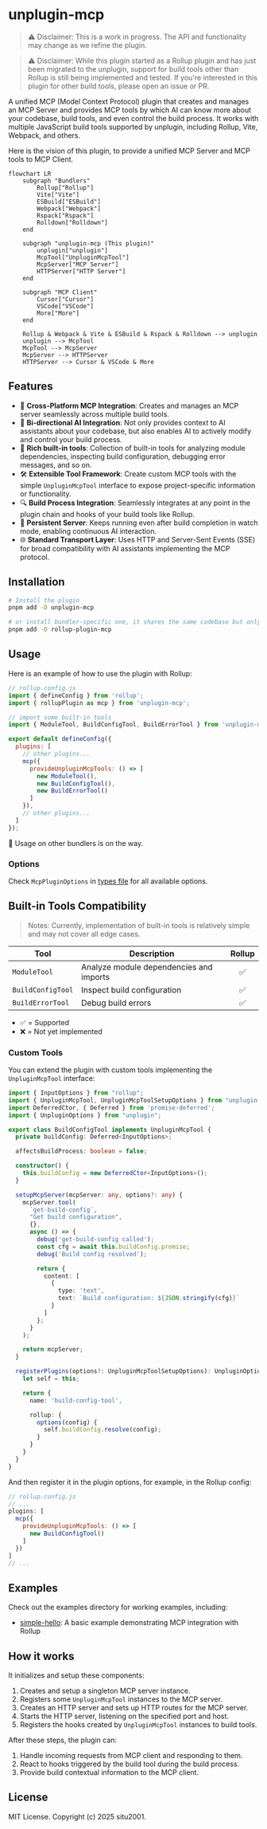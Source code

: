 # unplugin-mcp

> ⚠️ Disclaimer: This is a work in progress. The API and functionality may change as we refine the plugin.

> ⚠️ Disclaimer: While this plugin started as a Rollup plugin and has just been migrated to the unplugin, support for build tools other than Rollup is still being implemented and tested. If you're interested in this plugin for other build tools, please open an issue or PR.

A unified MCP (Model Context Protocol) plugin that creates and manages an MCP Server and provides MCP tools by which AI can know more about your codebase, build tools, and even control the build process. It works with multiple JavaScript build tools supported by unplugin, including Rollup, Vite, Webpack, and others.

Here is the vision of this plugin, to provide a unified MCP Server and MCP tools to MCP Client.

```mermaid
flowchart LR
    subgraph "Bundlers"
        Rollup["Rollup"]
        Vite["Vite"]
        ESBuild["ESBuild"]
        Webpack["Webpack"]
        Rspack["Rspack"]
        Rolldown["Rolldown"]
    end

    subgraph "unplugin-mcp (This plugin)"
        unplugin["unplugin"]
        McpTool["UnpluginMcpTool"]
        McpServer["MCP Server"]
        HTTPServer["HTTP Server"]
    end

    subgraph "MCP Client"
        Cursor["Cursor"]
        VSCode["VSCode"]
        More["More"]
    end

    Rollup & Webpack & Vite & ESBuild & Rspack & Rolldown --> unplugin
    unplugin --> McpTool
    McpTool --> McpServer
    McpServer --> HTTPServer
    HTTPServer --> Cursor & VSCode & More
```

## Features

- 🚀 **Cross-Platform MCP Integration**: Creates and manages an MCP server seamlessly across multiple build tools.
- 🧩 **Bi-directional AI Integration**: Not only provides context to AI assistants about your codebase, but also enables AI to actively modify and control your build process.
- 🧰 **Rich built-in tools**: Collection of built-in tools for analyzing module dependencies, inspecting build configuration, debugging error messages, and so on.
- 🛠️ **Extensible Tool Framework**: Create custom MCP tools with the simple `UnpluginMcpTool` interface to expose project-specific information or functionality.
- 🔍 **Build Process Integration**: Seamlessly integrates at any point in the plugin chain and hooks of your build tools like Rollup.
- 🔄 **Persistent Server**: Keeps running even after build completion in watch mode, enabling continuous AI interaction.
- 🌐 **Standard Transport Layer**: Uses HTTP and Server-Sent Events (SSE) for broad compatibility with AI assistants implementing the MCP protocol.

## Installation

```bash
# Install the plugin
pnpm add -D unplugin-mcp

# or install bundler-specific one, it shares the same codebase but only exports the plugin for the specific bundler
pnpm add -D rollup-plugin-mcp
```

## Usage

Here is an example of how to use the plugin with Rollup:

```js
// rollup.config.js
import { defineConfig } from 'rollup';
import { rollupPlugin as mcp } from 'unplugin-mcp';

// import some built-in tools
import { ModuleTool, BuildConfigTool, BuildErrorTool } from 'unplugin-mcp/tools';

export default defineConfig({
  plugins: [
    // other plugins...
    mcp({
      provideUnpluginMcpTools: () => [
        new ModuleTool(),
        new BuildConfigTool(),
        new BuildErrorTool()
      ]
    }),
    // other plugins...
  ]
});
```

🚧 Usage on other bundlers is on the way.

### Options

Check `McpPluginOptions` in [types file](./lib/src/types.ts) for all available options.

## Built-in Tools Compatibility

> Notes: Currently, implementation of built-in tools is relatively simple and may not cover all edge cases.

| Tool              | Description                             | Rollup |
| ----------------- | --------------------------------------- | :----: |
| `ModuleTool`      | Analyze module dependencies and imports |   ✅    |
| `BuildConfigTool` | Inspect build configuration             |   ✅    |
| `BuildErrorTool`  | Debug build errors                      |   ✅    |

- ✅ = Supported
- ❌ = Not yet implemented

### Custom Tools

You can extend the plugin with custom tools implementing the `UnpluginMcpTool` interface:

```typescript
import { InputOptions } from "rollup";
import { UnpluginMcpTool, UnpluginMcpToolSetupOptions } from "unplugin-mcp";
import DeferredCtor, { Deferred } from 'promise-deferred';
import { UnpluginOptions } from "unplugin";

export class BuildConfigTool implements UnpluginMcpTool {
  private buildConfig: Deferred<InputOptions>;

  affectsBuildProcess: boolean = false;

  constructor() {
    this.buildConfig = new DeferredCtor<InputOptions>();
  }

  setupMcpServer(mcpServer: any, options?: any) {
    mcpServer.tool(
      `get-build-config`,
      "Get build configuration",
      {},
      async () => {
        debug('get-build-config called');
        const cfg = await this.buildConfig.promise;
        debug('Build config resolved');

        return {
          content: [
            {
              type: 'text',
              text: `Build configuration: ${JSON.stringify(cfg)}`
            }
          ]
        };
      }
    );

    return mcpServer;
  }

  registerPlugins(options?: UnpluginMcpToolSetupOptions): UnpluginOptions {
    let self = this;

    return {
      name: 'build-config-tool',

      rollup: {
        options(config) {
          self.buildConfig.resolve(config);
        }
      }
    }
  }
}
```

And then register it in the plugin options, for example, in the Rollup config:

```js
// rollup.config.js
// ... 
plugins: [
  mcp({
    provideUnpluginMcpTools: () => [
      new BuildConfigTool()
    ]
  })
]
// ...
```

## Examples

Check out the examples directory for working examples, including:

- [simple-hello](./examples/simple-hello/): A basic example demonstrating MCP integration with Rollup

## How it works

It initializes and setup these components:

1. Creates and setup a singleton MCP server instance.
2. Registers some `UnpluginMcpTool` instances to the MCP server.
3. Creates an HTTP server and sets up HTTP routes for the MCP server.
4. Starts the HTTP server, listening on the specified port and host.
5. Registers the hooks created by `UnpluginMcpTool` instances to build tools.

After these steps, the plugin can:

1. Handle incoming requests from MCP client and responding to them.
2. React to hooks triggered by the build tool during the build process.
3. Provide build contextual information to the MCP client.

## License

MIT License. Copyright (c) 2025 situ2001.
